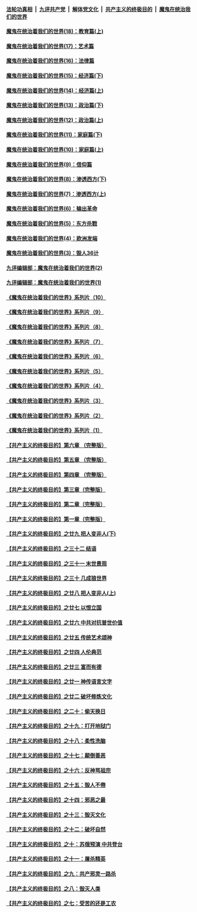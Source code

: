 ####  [法轮功真相](../../../../basic/blob/master/README.md?t=11020831) &nbsp;|&nbsp; [九评共产党](../../../../9ping.md/blob/master/README.md?t=11020831) &nbsp;|&nbsp; [解体党文化](../../../../jtdwh.md/blob/master/README.md?t=11020831)  &nbsp;|&nbsp; [共产主义的终极目的](../../../../gczydzjmd.md/blob/master/README.md?t=11020831) &nbsp;|&nbsp; [魔鬼在统治我们的世界](../../../../mgztzwmdsj.md/blob/master/README.md?t=11020831) 

#### [魔鬼在统治着我们的世界(18)：教育篇(上)](../pages/nsc422/n10526970.md?t=11020831) 

#### [魔鬼在统治着我们的世界(17)：艺术篇](../pages/nsc422/n10499093.md?t=11020831) 

#### [魔鬼在统治着我们的世界(16)：法律篇](../pages/nsc422/n10485969.md?t=11020831) 

#### [魔鬼在统治着我们的世界(15)：经济篇(下)](../pages/nsc422/n10469975.md?t=11020831) 

#### [魔鬼在统治着我们的世界(14)：经济篇(上)](../pages/nsc422/n10457370.md?t=11020831) 

#### [魔鬼在统治着我们的世界(13)：政治篇(下)](../pages/nsc422/n10448270.md?t=11020831) 

#### [魔鬼在统治着我们的世界(12)：政治篇(上)](../pages/nsc422/n10444576.md?t=11020831) 

#### [魔鬼在统治着我们的世界(11)：家庭篇(下)](../pages/nsc422/n10440961.md?t=11020831) 

#### [魔鬼在统治着我们的世界(10)：家庭篇(上)](../pages/nsc422/n10435448.md?t=11020831) 

#### [魔鬼在统治着我们的世界(9)：信仰篇](../pages/nsc422/n10432159.md?t=11020831) 

#### [魔鬼在统治着我们的世界(8)：渗透西方(下)](../pages/nsc422/n10429603.md?t=11020831) 

#### [魔鬼在统治着我们的世界(7)：渗透西方(上)](../pages/nsc422/n10426013.md?t=11020831) 

#### [魔鬼在统治着我们的世界(6)：输出革命](../pages/nsc422/n10421536.md?t=11020831) 

#### [魔鬼在统治着我们的世界(5)：东方杀戮](../pages/nsc422/n10417707.md?t=11020831) 

#### [魔鬼在统治着我们的世界(4)：欧洲发端](../pages/nsc422/n10414890.md?t=11020831) 

#### [魔鬼在统治着我们的世界(3)：毁人36计](../pages/nsc422/n10411583.md?t=11020831) 

#### [九评编辑部：魔鬼在统治着我们的世界(2)](../pages/nsc422/n10410036.md?t=11020831) 

#### [九评编辑部：魔鬼在统治着我们的世界(1)](../pages/nsc422/n10406825.md?t=11020831) 

#### [《魔鬼在统治着我们的世界》系列片（10）](../pages/nsc422/n12292670.md?t=11020831) 

#### [《魔鬼在统治着我们的世界》系列片（9）](../pages/nsc422/n12290859.md?t=11020831) 

#### [《魔鬼在统治着我们的世界》系列片（8）](../pages/nsc422/n12287445.md?t=11020831) 

#### [《魔鬼在统治着我们的世界》系列片（7）](../pages/nsc422/n12283425.md?t=11020831) 

#### [《魔鬼在统治着我们的世界》系列片（6）](../pages/nsc422/n12282314.md?t=11020831) 

#### [《魔鬼在统治着我们的世界》系列片（5）](../pages/nsc422/n12281419.md?t=11020831) 

#### [《魔鬼在统治着我们的世界》系列片（4）](../pages/nsc422/n12274024.md?t=11020831) 

#### [《魔鬼在统治着我们的世界》系列片（3）](../pages/nsc422/n12271322.md?t=11020831) 

#### [《魔鬼在统治着我们的世界》系列片（2）](../pages/nsc422/n12269049.md?t=11020831) 

#### [《魔鬼在统治着我们的世界》系列片（1）](../pages/nsc422/n12267575.md?t=11020831) 

#### [【共产主义的终极目的】第六章 （完整版）](../pages/nsc422/n11428913.md?t=11020831) 

#### [【共产主义的终极目的】第五章 （完整版）](../pages/nsc422/n11428912.md?t=11020831) 

#### [【共产主义的终极目的】第四章 （完整版）](../pages/nsc422/n11428907.md?t=11020831) 

#### [【共产主义的终极目的】第三章（完整版）](../pages/nsc422/n11428848.md?t=11020831) 

#### [【共产主义的终极目的】第二章（完整版）](../pages/nsc422/n11428831.md?t=11020831) 

#### [【共产主义的终极目的】第一章（完整版）](../pages/nsc422/n11417651.md?t=11020831) 

#### [【共产主义的终极目的】之廿九 把人变非人(下)](../pages/nsc422/n11344140.md?t=11020831) 

#### [【共产主义的终极目的】之三十二 结语](../pages/nsc422/n11360535.md?t=11020831) 

#### [【共产主义的终极目的】之三十一 末世景观](../pages/nsc422/n11351129.md?t=11020831) 

#### [【共产主义的终极目的】之三十 几成狼世界](../pages/nsc422/n11348280.md?t=11020831) 

#### [【共产主义的终极目的】之廿八 把人变非人(上)](../pages/nsc422/n11340492.md?t=11020831) 

#### [【共产主义的终极目的】之廿七 以恨立国](../pages/nsc422/n11336944.md?t=11020831) 

#### [【共产主义的终极目的】之廿六 中共对抗普世价值](../pages/nsc422/n11324785.md?t=11020831) 

#### [【共产主义的终极目的】之廿五 传统艺术颂神](../pages/nsc422/n11296396.md?t=11020831) 

#### [【共产主义的终极目的】之廿四 人伦典范](../pages/nsc422/n11296397.md?t=11020831) 

#### [【共产主义的终极目的】之廿三 富而有德](../pages/nsc422/n11283598.md?t=11020831) 

#### [【共产主义的终极目的】之廿一 神传语言文字](../pages/nsc422/n11263265.md?t=11020831) 

#### [【共产主义的终极目的】之廿二 破坏修炼文化](../pages/nsc422/n11245728.md?t=11020831) 

#### [【共产主义的终极目的】之二十：偷天换日](../pages/nsc422/n11238846.md?t=11020831) 

#### [【共产主义的终极目的】之十九：打开地狱门](../pages/nsc422/n11206376.md?t=11020831) 

#### [【共产主义的终极目的】之十八：柔性洗脑](../pages/nsc422/n11199994.md?t=11020831) 

#### [【共产主义的终极目的】之十七：颠倒善恶](../pages/nsc422/n11179782.md?t=11020831) 

#### [【共产主义的终极目的】之十六：反神骂祖宗](../pages/nsc422/n11166798.md?t=11020831) 

#### [【共产主义的终极目的】之十五：毁人不倦](../pages/nsc422/n11166792.md?t=11020831) 

#### [【共产主义的终极目的】之十四：邪恶之最](../pages/nsc422/n11150249.md?t=11020831) 

#### [【共产主义的终极目的】之十三：毁灭文化](../pages/nsc422/n11135227.md?t=11020831) 

#### [【共产主义的终极目的】之十二：破坏自然](../pages/nsc422/n11135214.md?t=11020831) 

#### [【共产主义的终极目的】之十：苏俄预演 中共登台](../pages/nsc422/n11118424.md?t=11020831) 

#### [【共产主义的终极目的】之十一：屠杀精英](../pages/nsc422/n11118442.md?t=11020831) 

#### [【共产主义的终极目的】之九：共产邪灵一路杀](../pages/nsc422/n11114139.md?t=11020831) 

#### [【共产主义的终极目的】之八：毁灭人类](../pages/nsc422/n11108503.md?t=11020831) 

#### [【共产主义的终极目的】之七：受苦的还是工农](../pages/nsc422/n11101809.md?t=11020831) 


